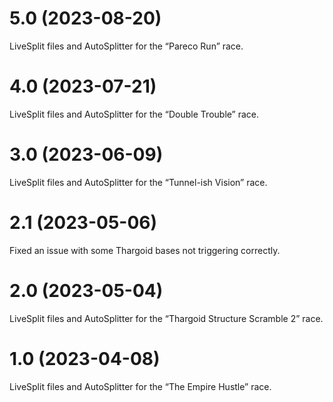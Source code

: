 # 5.0 (2023-08-20)
LiveSplit files and AutoSplitter for the “Pareco Run” race.

# 4.0 (2023-07-21)
LiveSplit files and AutoSplitter for the “Double Trouble” race.

# 3.0 (2023-06-09)
LiveSplit files and AutoSplitter for the “Tunnel-ish Vision” race.

# 2.1 (2023-05-06)
Fixed an issue with some Thargoid bases not triggering correctly.

# 2.0 (2023-05-04)

LiveSplit files and AutoSplitter for the “Thargoid Structure Scramble 2” race.

# 1.0 (2023-04-08)

LiveSplit files and AutoSplitter for the “The Empire Hustle” race.
